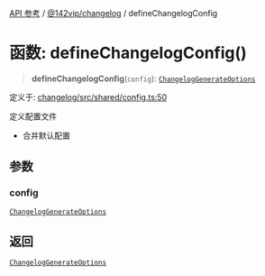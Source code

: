[API 参考](../wiki/Home) / [@142vip/changelog](../wiki/@142vip.changelog) / defineChangelogConfig

# 函数: defineChangelogConfig()

> **defineChangelogConfig**(`config`): [`ChangelogGenerateOptions`](../wiki/@142vip.changelog.%E6%8E%A5%E5%8F%A3.ChangelogGenerateOptions)

定义于: [changelog/src/shared/config.ts:50](https://github.com/142vip/core-x/blob/567cadf3a9f5104aada595325cfb94d08a88f92f/packages/changelog/src/shared/config.ts#L50)

定义配置文件
- 合并默认配置

## 参数

### config

[`ChangelogGenerateOptions`](../wiki/@142vip.changelog.%E6%8E%A5%E5%8F%A3.ChangelogGenerateOptions)

## 返回

[`ChangelogGenerateOptions`](../wiki/@142vip.changelog.%E6%8E%A5%E5%8F%A3.ChangelogGenerateOptions)
